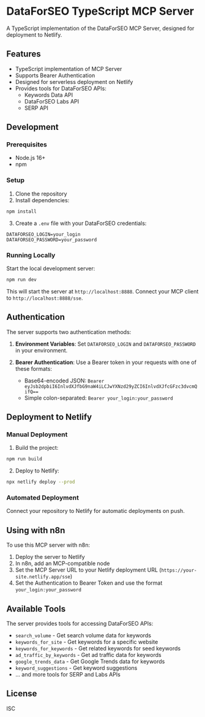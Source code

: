 # DataForSEO TypeScript MCP Server

A TypeScript implementation of the DataForSEO MCP Server, designed for deployment to Netlify.

## Features

- TypeScript implementation of MCP Server
- Supports Bearer Authentication
- Designed for serverless deployment on Netlify
- Provides tools for DataForSEO APIs:
  - Keywords Data API
  - DataForSEO Labs API
  - SERP API

## Development

### Prerequisites

- Node.js 16+
- npm

### Setup

1. Clone the repository
2. Install dependencies:

```bash
npm install
```

3. Create a `.env` file with your DataForSEO credentials:

```
DATAFORSEO_LOGIN=your_login
DATAFORSEO_PASSWORD=your_password
```

### Running Locally

Start the local development server:

```bash
npm run dev
```

This will start the server at `http://localhost:8888`. Connect your MCP client to `http://localhost:8888/sse`.

## Authentication

The server supports two authentication methods:

1. **Environment Variables**: Set `DATAFORSEO_LOGIN` and `DATAFORSEO_PASSWORD` in your environment.

2. **Bearer Authentication**: Use a Bearer token in your requests with one of these formats:
   - Base64-encoded JSON: `Bearer eyJsb2dpbiI6InlvdXJfbG9naW4iLCJwYXNzd29yZCI6InlvdXJfcGFzc3dvcmQifQ==`
   - Simple colon-separated: `Bearer your_login:your_password`

## Deployment to Netlify

### Manual Deployment

1. Build the project:

```bash
npm run build
```

2. Deploy to Netlify:

```bash
npx netlify deploy --prod
```

### Automated Deployment

Connect your repository to Netlify for automatic deployments on push.

## Using with n8n

To use this MCP server with n8n:

1. Deploy the server to Netlify
2. In n8n, add an MCP-compatible node
3. Set the MCP Server URL to your Netlify deployment URL (`https://your-site.netlify.app/sse`)
4. Set the Authentication to Bearer Token and use the format `your_login:your_password`

## Available Tools

The server provides tools for accessing DataForSEO APIs:

- `search_volume` - Get search volume data for keywords
- `keywords_for_site` - Get keywords for a specific website
- `keywords_for_keywords` - Get related keywords for seed keywords
- `ad_traffic_by_keywords` - Get ad traffic data for keywords
- `google_trends_data` - Get Google Trends data for keywords
- `keyword_suggestions` - Get keyword suggestions
- ... and more tools for SERP and Labs APIs

## License

ISC
